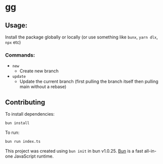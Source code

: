 # gg

## Usage:

Install the package globally or locally (or use something like `bunx`, `yarn dlx`, `npx` etc)

### Commands:

- `new`
  - Create new branch
- `update`
  - Update the current branch (first pulling the branch itself then pulling main without a rebase)


## Contributing

To install dependencies:

```bash
bun install
```

To run:

```bash
bun run index.ts
```

This project was created using `bun init` in bun v1.0.25. [Bun](https://bun.sh) is a fast all-in-one JavaScript runtime.
